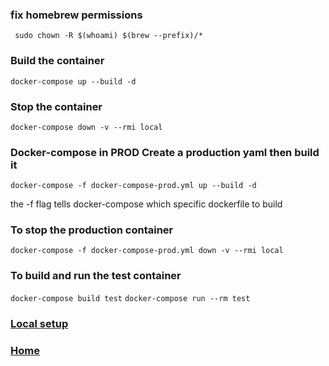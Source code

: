 ### fix homebrew permissions

 ` sudo chown -R $(whoami) $(brew --prefix)/*`

 ### Build the container

  `docker-compose up --build -d`

 ### Stop the container

 `docker-compose down -v --rmi local`

 ### Docker-compose in PROD Create a production yaml then build it 

  `docker-compose -f docker-compose-prod.yml up --build -d `
 
 the -f flag tells docker-compose which specific dockerfile to build

### To stop the production container 

 `docker-compose -f docker-compose-prod.yml down -v --rmi local`

### To build and run the test container

 `docker-compose build test`
 `docker-compose run --rm test`

### [Local setup](local.md)

### [Home](README.md)